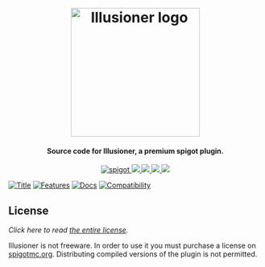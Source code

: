<h1 align="center">
  <br>
  <img src="https://i.imgur.com/xxYx7cK.png" alt="Illusioner logo" width="256">
  <br>
</h1>

<h4 align="center">Source code for Illusioner, a premium spigot plugin.</h4>

<p align="center">
    <a href="https://www.spigotmc.org/resources/illusioner.79573/">
        <img alt="spigot" src="https://img.shields.io/badge/spigot-illusioner-brightgreen?style=for-the-badge"/>
    </a>
    <a href="https://bstats.org/plugin/bukkit/Illusioner" alt="bstats servers">
        <img src="https://img.shields.io/bstats/servers/9596?color=brightgreen&style=for-the-badge"/>
    </a>
    <a href="https://bstats.org/plugin/bukkit/Illusioner" alt="bstats players">
        <img src="https://img.shields.io/bstats/players/9596?color=brightgreen&style=for-the-badge"/>
    </a>
    <a href="https://illusioner.willfp.com/" alt="Docs (gitbook)">
        <img src="https://img.shields.io/badge/docs-gitbook-brightgreen?style=for-the-badge&logo=appveyor"/>
    </a>
    <a href="https://discord.gg/ZcwpSsE/" alt="Discord">
        <img src="https://img.shields.io/discord/452518336627081236?label=discord&style=for-the-badge"/>
    </a>
</p>


[![Title](https://i.imgur.com/Ww5C2OS.png)]()
[![Features](https://i.imgur.com/sqYmdNl.png)]()
[![Docs](https://i.imgur.com/DYU1ooZ.png)](https://www.youtube.com/watch?v=AiRDwKc6LYQ)
[![Compatibility](https://i.imgur.com/xn5ua3c.png)]()

## License
*Click here to read [the entire license](https://github.com/Auxilor/Illusioner/blob/master/LICENSE.md).* 

Illusioner is not freeware. In order to use it you must purchase a license on [spigotmc.org](https://spigotmc.org).
Distributing compiled versions of the plugin is not permitted.
